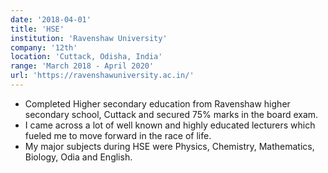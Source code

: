 ```yaml
---
date: '2018-04-01'
title: 'HSE'
institution: 'Ravenshaw University'
company: '12th'
location: 'Cuttack, Odisha, India'
range: 'March 2018 - April 2020'
url: 'https://ravenshawuniversity.ac.in/'
---
```


- Completed Higher secondary education from Ravenshaw higher secondary school, Cuttack and secured 75% marks in the board exam.
- I came across a lot of well known and highly educated lecturers which fueled me to move forward in the race of life.
- My major subjects during HSE were Physics, Chemistry, Mathematics, Biology, Odia and English.
